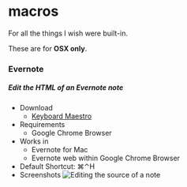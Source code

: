 # macros

For all the things I wish were built-in.

These are for **OSX only**.


### Evernote


##### Edit the HTML of an Evernote note

- Download
    - [Keyboard Maestro](https://raw.github.com/smj10j/macros/master/Evernote/KeyboardMaestro/EditEvernoteAsHTML.kmmacros)
- Requirements
    - Google Chrome Browser
- Works in
    - Evernote for Mac
    - Evernote web within Google Chrome Browser
- Default Shortcut: ⌘⌃H
- Screenshots
    ![Editing the source of a note](https://dl.dropboxusercontent.com/u/3015062/Github/smj10j/macros/EditEvernoteAsHtml.png "Editing a note")